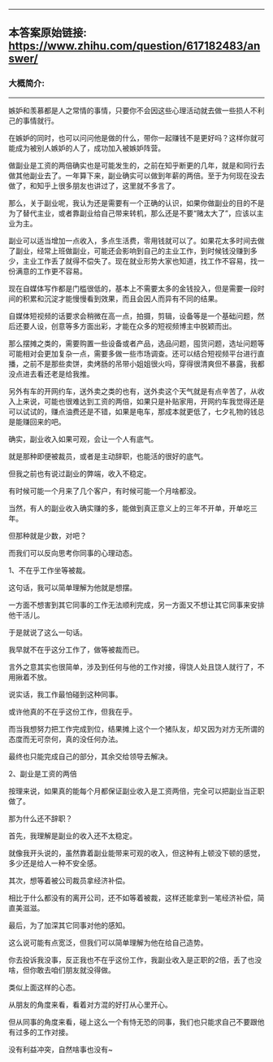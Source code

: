 ----------------------------------------
## 本答案原始链接: https://www.zhihu.com/question/617182483/answer/
### 大概简介: 
----------------------------------------
嫉妒和羡慕都是人之常情的事情，只要你不会因这些心理活动就去做一些损人不利己的事情就行。

在嫉妒的同时，也可以问问他是做的什么，带你一起赚钱不是更好吗？这样你就可能成为被别人嫉妒的人了，成功加入被嫉妒阵营。

做副业是工资的两倍确实也是可能发生的，之前在知乎断更的几年，就是和同行去做其他副业去了。一年算下来，副业确实可以做到年薪的两倍。至于为何现在没去做了，和知乎上很多朋友也讲过了，这里就不多言了。

那么，关于副业呢，我认为还是需要有一个正确的认识，如果你做副业的目的不是为了替代主业，或者靠副业给自己带来转机，那么还是不要“赌太大了”，应该以主业为主。

副业可以适当增加一点收入，多点生活费，零用钱就可以了。如果花太多时间去做了副业，经常上班做副业，可能还会影响到自己的主业工作，到时候钱没赚到多少，主业工作丢了就得不偿失了。现在就业形势大家也知道，找工作不容易，找一份满意的工作更不容易。

现在自媒体写作都是门槛很低的，基本上不需要太多的金钱投入，但是需要一段时间的积累和沉淀才能慢慢看到效果，而且会因人而异有不同的结果。

自媒体短视频的话要求会稍微在高一点，拍摄，剪辑，设备等是一个基础问题，然后还要人设，创意等多方面出彩，才能在众多的短视频博主中脱颖而出。

那么摆摊之类的，需要购置一些设备或者产品，选品问题，囤货问题，选址问题等可能相对会更加复杂一点，需要多做一些市场调查。还可以结合短视频平台进行直播，之前不是那些卖饼，卖烤肠的吊带小姐姐很火吗，穿得很清爽但不暴露，我都没点进去看还老是给我推。

另外有车的开网约车，送外卖之类的也有，送外卖这个天气就是有点辛苦了，从收入上来说，可能也很难达到工资的两倍，如果只是补贴家用，开网约车我觉得还是可以试试的，赚点油费还是不错，如果是电车，那成本就更低了，七夕礼物的钱总是能赚回来的吧。

确实，副业收入如果可观，会让一个人有底气。

就是那种即便被裁员，或者是主动辞职，也能活的很好的底气。

但我之前也有说过副业的弊端，收入不稳定。

有时候可能一个月来了几个客户，有时候可能一个月啥都没。

当然，有人的副业收入确实赚的多，能做到真正意义上的三年不开单，开单吃三年。

但那种就是少数，对吧？

而我们可以反向思考你同事的心理动态。

1、不在乎工作坐等被裁。

这句话，我可以简单理解为他就是想摆。

一方面不想害到其它同事的工作无法顺利完成，另一方面又不想让其它同事来安排他干活儿。

于是就说了这么一句话。

我早就不在乎这分工作了，做等被裁而已。

言外之意其实也很简单，涉及到任何与他的工作对接，得饶人处且饶人就行了，不用揪着不放。

说实话，我工作最怕碰到这种同事。

或许他真的不在乎这份工作，但我在乎。

而当我想努力把工作完成到位，结果摊上这个一个猪队友，却又因为对方无所谓的态度而无可奈何，真的没任何办法。

最终也只能完成自己的部分，其余交给领导去解决。

2、副业是工资的两倍

按理来说，如果真的能每个月都保证副业收入是工资两倍，完全可以把副业当正职做了。

那为什么还不辞职？

首先，我理解是副业的收入还不太稳定。

就像我开头说的，虽然靠着副业能带来可观的收入，但这种有上顿没下顿的感觉，多少还是给人一种不安全感。

其次，想等着被公司裁员拿经济补偿。

相比于什么都没有的离开公司，还不如等着被裁，这样还能拿到一笔经济补偿，简直美滋滋。

最后，为了加深其它同事对他的感知。

这么说可能有点宽泛，但我们可以简单理解为他在给自己造势。

你去投诉我没事，反正我也不在乎这份工作，我副业收入是正职的2倍，丢了也没啥，但你敢去咱们朋友就没得做。

类似上面这样的心态。

从朋友的角度来看，看着对方混的好打从心里开心。

但从同事的角度来看，碰上这么一个有恃无恐的同事，我们也只能求自己不要跟他有过多的工作对接。

没有利益冲突，自然啥事也没有~